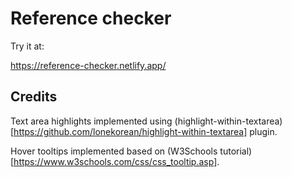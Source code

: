 # Reference checker

Try it at:

https://reference-checker.netlify.app/

## Credits

Text area highlights implemented using (highlight-within-textarea)[https://github.com/lonekorean/highlight-within-textarea] plugin.

Hover tooltips implemented based on (W3Schools tutorial)[https://www.w3schools.com/css/css_tooltip.asp].

